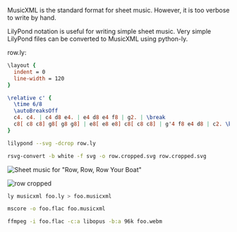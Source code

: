 MusicXML is the standard format for sheet music. However, it is too verbose to write by hand.

LilyPond notation is useful for writing simple sheet music. Very simple LilyPond files can be converted to MusicXML using python-ly.

row.ly:

```lilypond
\layout {
  indent = 0
  line-width = 120
}

\relative c' {
  \time 6/8
  \autoBreaksOff
  c4. c4. | c4 d8 e4. | e4 d8 e4 f8 | g2. | \break
  c8[ c8 c8] g8[ g8 g8] | e8[ e8 e8] c8[ c8 c8] | g'4 f8 e4 d8 | c2. \bar "|."
}
```

```sh
lilypond --svg -dcrop row.ly
```

```sh
rsvg-convert -b white -f svg -o row.cropped.svg row.cropped.svg
```

![Sheet music for "Row, Row, Row Your Boat"](https://github.com/user-attachments/assets/efd112de-9199-47e8-a3d0-0f3513a06f9c)

![row cropped](https://github.com/user-attachments/assets/7c610af6-aba8-4832-977c-1f7e1ad95270)

```sh
ly musicxml foo.ly > foo.musicxml
```

```sh
mscore -o foo.flac foo.musicxml
```

```sh
ffmpeg -i foo.flac -c:a libopus -b:a 96k foo.webm
```
